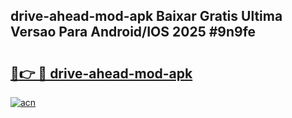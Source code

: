 ## drive-ahead-mod-apk Baixar Gratis Ultima Versao Para Android/IOS 2025 #9n9fe

# <h2><a href="https://ainizakaria.my?title=drive-ahead-mod-apk&ref=20M">🔗👉 🔴 drive-ahead-mod-apk</a></h2>

[![acn](https://github.com/user-attachments/assets/0f9c940e-d8b0-45ae-aac7-cd30a18b3e1c)](https://ainizakaria.my?title=drive-ahead-mod-apk&ref=20M)

